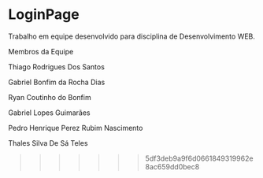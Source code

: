 
# LoginPage
Trabalho em equipe desenvolvido para disciplina de Desenvolvimento WEB.


Membros da Equipe 

Thiago Rodrigues Dos Santos

Gabriel Bonfim da Rocha Dias

Ryan Coutinho do Bonfim

Gabriel Lopes Guimarães

Pedro Henrique Perez Rubim Nascimento

Thales Silva De Sá Teles

>>>>>>> 5df3deb9a9f6d0661849319962e8ac659dd0bec8
